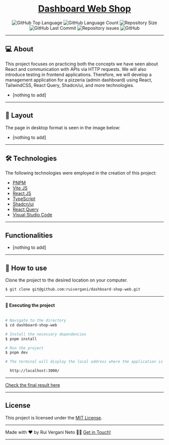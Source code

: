 <p align="center">
  <h1 align="center"><a href="">Dashboard Web Shop</a></h1>
</p>

<p align="center" margin-top="25px" >
  <img alt="GitHub Top Language" src="https://img.shields.io/github/languages/top/ruivergani/dashboard-shop-web">

  <img alt="GitHub Language Count" src="https://img.shields.io/github/languages/count/ruivergani/dashboard-shop-web">

  <img alt="Repository Size" src="https://img.shields.io/github/repo-size/ruivergani/dashboard-shop-web">

  <img alt="GitHub Last Commit" src="https://img.shields.io/github/last-commit/ruivergani/dashboard-shop-web">

  <img alt="Repository issues" src="https://img.shields.io/github/issues/ruivergani/dashboard-shop-web">

  <img alt="GitHub" src="https://img.shields.io/github/license/ruivergani/dashboard-shop-web">
</p>

___

## 💻 About

This project focuses on practicing both the concepts we have seen about React and communication with APIs via HTTP requests. We will also introduce testing in frontend applications. Therefore, we will develop a management application for a pizzeria (admin dashboard) using React, TailwindCSS, React Query, Shadcn/ui, and more technologies.

- [nothing to add]

___

## 🎨 Layout
The page in desktop format is seen in the image below:

- [nothing to add]

___

## 🛠 Technologies

The following technologies were employed in the creation of this project:

- [PNPM](https://pnpm.io/installation)
- [Vite JS](https://vitejs.dev/)
- [React JS](https://reactjs.org/)
- [TypeScript](https://www.typescriptlang.org/)
- [Shadcn/ui](https://ui.shadcn.com/)
- [React Query](https://www.npmjs.com/package/react-query)
- [Visual Studio Code](https://code.visualstudio.com/)

___

## Functionalities

- [nothing to add]
___

## 🚀 How to use

Clone the project to the desired location on your computer.

```bash
$ git clone git@github.com:ruivergani/dashboard-shop-web.git
```
___

#### 🚧 Executing the project
```bash

# Navigate to the directory
$ cd dashboard-shop-web

# Install the necessary dependencies
$ pnpm install

# Run the project
$ pnpm dev

# The terminal will display the local address where the application is running (something like this):

  http://localhost:3000/

```
___

[Check the final result here]()

___

## License

This project is licensed under the [MIT License](https://opensource.org/license/mit/).
___

Made with ❤️ by Rui Vergani Neto 👋🏽 [Get in Touch!](https://www.linkedin.com/in/ruivergani/)

---
